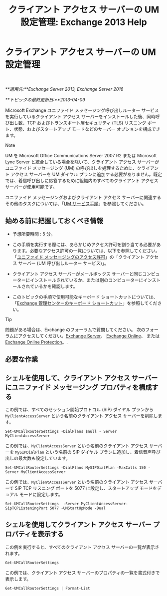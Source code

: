 ﻿---
title: 'クライアント アクセス サーバーの UM 設定管理: Exchange 2013 Help'
TOCTitle: クライアント アクセス サーバーの UM 設定管理
ms:assetid: 08667911-fa86-404e-84b1-65cedd94d579
ms:mtpsurl: https://technet.microsoft.com/ja-jp/library/JJ673507(v=EXCHG.150)
ms:contentKeyID: 50555725
ms.date: 04/24/2018
mtps_version: v=EXCHG.150
ms.translationtype: HT
---

# クライアント アクセス サーバーの UM 設定管理

 

_**適用先:**Exchange Server 2013, Exchange Server 2016_

_**トピックの最終更新日:**2013-04-09_

Microsoft Exchange ユニファイド メッセージング呼び出しルーター サービスを実行しているクライアント アクセス サーバーをインストールした後、同時呼び出し数、TCP およびトランスポート層セキュリティ (TLS) リスニング ポート、状態、およびスタートアップ モードなどのサーバー オプションを構成できます。


> [!NOTE]
> UM を Microsoft Office Communications Server 2007 R2 または Microsoft Lync Server と統合している場合を除いて、クライアント アクセス サーバーがユニファイド メッセージング (UM) の呼び出しを処理するために、クライアント アクセス サーバーを UM ダイヤル プランに追加する必要がありません。既定では、着信呼び出しに応答するために組織内のすべてのクライアント アクセス サーバーが使用可能です。



ユニファイド メッセージングおよびクライアント アクセス サーバーに関連するその他のタスクについては、「[UM サービス手順](um-services-procedures-exchange-2013-help.md)」を参照してください。

## 始める前に把握しておくべき情報

  - 予想所要時間 : 5 分。

  - この手順を実行する際には、あらかじめアクセス許可を割り当てる必要があります。必要なアクセス許可の一覧については、以下を参照してください。「[ユニファイド メッセージングのアクセス許可](unified-messaging-permissions-exchange-2013-help.md)」の「クライアント アクセス サーバー (UM 呼び出しルーター サービス)」。

  - クライアント アクセス サーバーがメールボックス サーバーと同じコンピューターにインストールされているか、または別のコンピューターにインストールされているかを確認します。

  - このトピックの手順で使用可能なキーボード ショートカットについては、「[Exchange 管理センターのキーボード ショートカット](keyboard-shortcuts-in-the-exchange-admin-center-exchange-online-protection-help.md)」を参照してください。


> [!TIP]
> 問題がある場合は、Exchange のフォーラムで質問してください。 次のフォーラムにアクセスしてください。<A href="https://go.microsoft.com/fwlink/p/?linkid=60612">Exchange Server</A>、 <A href="https://go.microsoft.com/fwlink/p/?linkid=267542">Exchange Online</A>、 または <A href="https://go.microsoft.com/fwlink/p/?linkid=285351">Exchange Online Protection</A>。.



## 必要な作業

## シェルを使用して、クライアント アクセス サーバーにユニファイド メッセージング プロパティを構成する

この例では、すべてのセッション開始プロトコル (SIP) ダイヤル プランから `MyClientAccessServer` という名前のクライアント アクセス サーバーを削除します。

    Set-UMCallRouterSettings -DialPlans $null - Server MyClientAccessServer

この例では、`MyClientAccessServer` という名前のクライアント アクセス サーバーを `MySIPDialPlan` という名前の SIP ダイヤル プランに追加し、着信音声呼び出しの最大数も設定しています。

    Set-UMCallRouterSettings -DialPlans MySIPDialPlan -MaxCalls 150 -Server MyClientAccessServer

この例では、`MyClientAccessServer` という名前のクライアント アクセス サーバーで SIP TCP リスニング ポートを 5077 に設定し、スタートアップ モードをデュアル モードに設定します。

    Set-UMCallRouterSettings  -Server MyClientAccessServer-SipTCPListeningPort 5077 -UMStartUpMode -Dual 

## シェルを使用してクライアント アクセス サーバー プロパティを表示する

この例を実行すると、すべてのクライアント アクセス サーバーの一覧が表示されます。

    Get-UMCallRouterSettings

この例では、クライアント アクセス サーバーのプロパティの一覧を書式付きで表示します。

    Get-UMCallRouterSettings | Format-List

